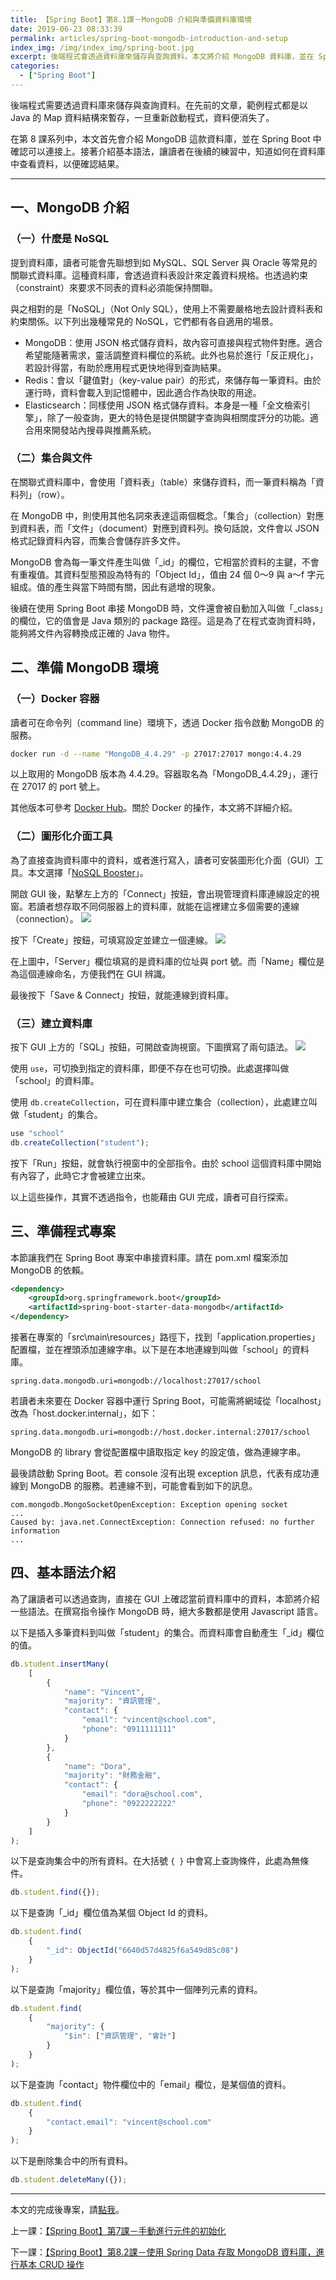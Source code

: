```yaml
---
title: 【Spring Boot】第8.1課－MongoDB 介紹與準備資料庫環境
date: 2019-06-23 08:33:39
permalink: articles/spring-boot-mongodb-introduction-and-setup
index_img: /img/index_img/spring-boot.jpg
excerpt: 後端程式會透過資料庫來儲存與查詢資料。本文將介紹 MongoDB 資料庫，並在 Spring Boot 專案中進行連接。接著介紹基本語法，讓讀者知道 MongoDB 的資料與語法，是以 JSON 格式來表示。由於 JSON 格式可直接與程式物件的資料做對應，因此適合那些希望能靈活調整資料欄位的應用程式。
categories:
  - ["Spring Boot"]
---
```


後端程式需要透過資料庫來儲存與查詢資料。在先前的文章，範例程式都是以 Java 的 Map 資料結構來暫存，一旦重新啟動程式，資料便消失了。

在第 8 課系列中，本文首先會介紹 MongoDB 這款資料庫，並在 Spring Boot 中確認可以連接上。接著介紹基本語法，讓讀者在後續的練習中，知道如何在資料庫中查看資料，以便確認結果。


-----


## 一、MongoDB 介紹
### （一）什麼是 NoSQL
提到資料庫，讀者可能會先聯想到如 MySQL、SQL Server 與 Oracle 等常見的關聯式資料庫。這種資料庫，會透過資料表設計來定義資料規格。也透過約束（constraint）來要求不同表的資料必須能保持關聯。

與之相對的是「NoSQL」（Not Only SQL），使用上不需要嚴格地去設計資料表和約束關係。以下列出幾種常見的 NoSQL，它們都有各自適用的場景。
* MongoDB：使用 JSON 格式儲存資料，故內容可直接與程式物件對應。適合希望能隨著需求，靈活調整資料欄位的系統。此外也易於進行「反正規化」，若設計得當，有助於應用程式更快地得到查詢結果。
* Redis：會以「鍵值對」（key-value pair）的形式，來儲存每一筆資料。由於運行時，資料會載入到記憶體中，因此適合作為快取的用途。
* Elasticsearch：同樣使用 JSON 格式儲存資料。本身是一種「全文檢索引擎」，除了一般查詢，更大的特色是提供關鍵字查詢與相關度評分的功能。適合用來開發站內搜尋與推薦系統。

### （二）集合與文件
在關聯式資料庫中，會使用「資料表」（table）來儲存資料，而一筆資料稱為「資料列」（row）。

在 MongoDB 中，則使用其他名詞來表達這兩個概念。「集合」（collection）對應到資料表，而「文件」（document）對應到資料列。換句話說，文件會以 JSON 格式記錄資料內容，而集合會儲存許多文件。

MongoDB 會為每一筆文件產生叫做「_id」的欄位，它相當於資料的主鍵，不會有重複值。其資料型態預設為特有的「Object Id」，值由 24 個 0～9 與 a～f 字元組成。值的產生與當下時間有關，因此有遞增的現象。

後續在使用 Spring Boot 串接 MongoDB 時，文件還會被自動加入叫做「_class」的欄位，它的值會是 Java 類別的 package 路徑。這是為了在程式查詢資料時，能夠將文件內容轉換成正確的 Java 物件。

## 二、準備 MongoDB 環境
### （一）Docker 容器
讀者可在命令列（command line）環境下，透過 Docker 指令啟動 MongoDB 的服務。
``` sh
docker run -d --name "MongoDB_4.4.29" -p 27017:27017 mongo:4.4.29
```

以上取用的 MongoDB 版本為 4.4.29。容器取名為「MongoDB_4.4.29」，運行在 27017 的 port 號上。

其他版本可參考 [Docker Hub](https://hub.docker.com/_/mongo)。關於 Docker 的操作，本文將不詳細介紹。

### （二）圖形化介面工具
為了直接查詢資料庫中的資料，或者進行寫入，讀者可安裝圖形化介面（GUI）工具。本文選擇「[NoSQL Booster](https://nosqlbooster.com/downloads)」。

開啟 GUI 後，點擊左上方的「Connect」按鈕，會出現管理資料庫連線設定的視窗。若讀者想存取不同伺服器上的資料庫，就能在這裡建立多個需要的連線（connection）。
<img src="{{ permalink }}nosqlbooster-connections.png" />

按下「Create」按鈕，可填寫設定並建立一個連線。
<img src="{{ permalink }}nosqlbooster-connection-editor-basic.png" />

在上圖中，「Server」欄位填寫的是資料庫的位址與 port 號。而「Name」欄位是為這個連線命名，方便我們在 GUI 辨識。

最後按下「Save & Connect」按鈕，就能連線到資料庫。

### （三）建立資料庫
按下 GUI 上方的「SQL」按鈕，可開啟查詢視窗。下圖撰寫了兩句語法。
<img src="{{ permalink }}nosqlbooster-use-query-to-create-database-collection.png" />

使用 `use`，可切換到指定的資料庫，即便不存在也可切換。此處選擇叫做「school」的資料庫。

使用 `db.createCollection`，可在資料庫中建立集合（collection），此處建立叫做「student」的集合。
``` javascript
use "school"
db.createCollection("student");
```

按下「Run」按鈕，就會執行視窗中的全部指令。由於 school 這個資料庫中開始有內容了，此時它才會被建立出來。

以上這些操作，其實不透過指令，也能藉由 GUI 完成，讀者可自行探索。

## 三、準備程式專案
本節讓我們在 Spring Boot 專案中串接資料庫。請在 pom.xml 檔案添加 MongoDB 的依賴。
``` xml
<dependency>
    <groupId>org.springframework.boot</groupId>
    <artifactId>spring-boot-starter-data-mongodb</artifactId>
</dependency>
```

接著在專案的「src\main\resources」路徑下，找到「application.properties」配置檔，並在裡頭添加連線字串。以下是在本地連線到叫做「school」的資料庫。
``` properties
spring.data.mongodb.uri=mongodb://localhost:27017/school
```

若讀者未來要在 Docker 容器中運行 Spring Boot，可能需將網域從「localhost」改為「host.docker.internal」，如下：
``` properties
spring.data.mongodb.uri=mongodb://host.docker.internal:27017/school
```

MongoDB 的 library 會從配置檔中讀取指定 key 的設定值，做為連線字串。

最後請啟動 Spring Boot。若 console 沒有出現 exception 訊息，代表有成功連線到 MongoDB 的服務。若連線不到，可能會看到如下的訊息。
``` text
com.mongodb.MongoSocketOpenException: Exception opening socket
...
Caused by: java.net.ConnectException: Connection refused: no further information
...
```

## 四、基本語法介紹
為了讓讀者可以透過查詢，直接在 GUI 上確認當前資料庫中的資料，本節將介紹一些語法。在撰寫指令操作 MongoDB 時，絕大多數都是使用 Javascript 語言。

以下是插入多筆資料到叫做「student」的集合。而資料庫會自動產生「_id」欄位的值。
``` javascript
db.student.insertMany(
    [
        {
            "name": "Vincent",
            "majority": "資訊管理",
            "contact": {
                "email": "vincent@school.com",
                "phone": "0911111111"
            }
        },
        {
            "name": "Dora",
            "majority": "財務金融",
            "contact": {
                "email": "dora@school.com",
                "phone": "0922222222"
            }
        }
    ]
);
```

以下是查詢集合中的所有資料。在大括號 `{ }` 中會寫上查詢條件，此處為無條件。
``` javascript
db.student.find({});
```

以下是查詢「_id」欄位值為某個 Object Id 的資料。
``` javascript
db.student.find(
    {
        "_id": ObjectId("6640d57d4825f6a549d85c08")
    }
);
```

以下是查詢「majority」欄位值，等於其中一個陣列元素的資料。
``` javascript
db.student.find(
    {
        "majority": {
            "$in": ["資訊管理", "會計"]
        }
    }
);
```

以下是查詢「contact」物件欄位中的「email」欄位，是某個值的資料。
``` javascript
db.student.find(
    {
        "contact.email": "vincent@school.com"
    }
);
```

以下是刪除集合中的所有資料。
``` javascript
db.student.deleteMany({});
```


-----


本文的完成後專案，請[點我](https://github.com/ntub46010/SpringBootTutorial/tree/Ch08.1-mongodb-introduction-and-setup)。

上一課：<a href="/articles/spring-boot-construct-bean-programmatically/" target="_blank">【Spring Boot】第7課－手動進行元件的初始化</a>

下一課：<a href="/articles/spring-boot-data-mongodb-repository-crud/" target="_blank">【Spring Boot】第8.2課－使用 Spring Data 存取 MongoDB 資料庫，進行基本 CRUD 操作</a>